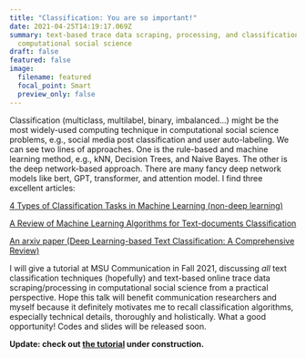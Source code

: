 ```yaml
---
title: "Classification: You are so important!"
date: 2021-04-25T14:19:17.069Z
summary: text-based trace data scraping, processing, and classification in
  computational social science
draft: false
featured: false
image:
  filename: featured
  focal_point: Smart
  preview_only: false
---
```

Classification (multiclass, multilabel, binary, imbalanced...) might be the most widely-used computing technique in computational social science problems, e.g., social media post classification and user auto-labeling. We can see two lines of approaches. One is the rule-based and machine learning method, e.g., kNN, Decision Trees, and Naive Bayes. The other is the deep network-based approach. There are many fancy deep network models like bert, GPT, transformer, and attention model. I find three excellent articles: 

[4 Types of Classification Tasks in Machine Learning (non-deep learning)](https://machinelearningmastery.com/types-of-classification-in-machine-learning/)

[A Review of Machine Learning Algorithms for Text-documents Classification](http://www.jait.us/uploadfile/2014/1223/20141223050800532.pdf)

[An arxiv paper (Deep Learning-based Text Classification: A Comprehensive Review)](https://arxiv.org/pdf/2004.03705.pdf)

I will give a tutorial at MSU Communication in Fall 2021, discussing *all* text classification techniques (hopefully) and text-based online trace data scraping/processing in computational social science from a practical perspective. Hope this talk will benefit communication researchers and myself because it definitely motivates me to recall classification algorithms, especially technical details, thoroughly and holistically. What a good opportunity! Codes and slides will be released soon.

**Update: check out [the tutorial](https://github.com/hlbao/classification_in_CSS) under construction.**